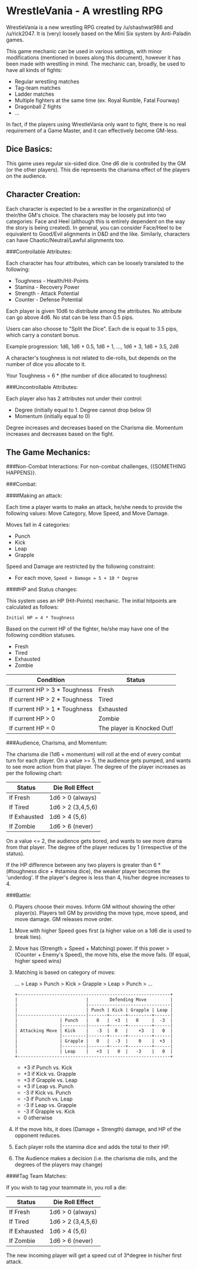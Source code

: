 WrestleVania - A wrestling RPG
==============================

WrestleVania is a new wrestling RPG created by /u/shashwat986 and /u/rick2047. It is (very) loosely based on the Mini Six system by Anti-Paladin games.

This game mechanic can be used in various settings, with minor modifications (mentioned in boxes along this document), however it has been made with wrestling in mind. The mechanic can, broadly, be used to have all kinds of fights:

* Regular wrestling matches
* Tag-team matches
* Ladder matches
* Multiple fighters at the same time (ex. Royal Rumble, Fatal Fourway)
* Dragonball Z fights
* ...

In fact, if the players using WrestleVania only want to fight, there is no real requirement of a Game Master, and it can effectively become GM-less.

Dice Basics:
------------

This game uses regular six-sided dice. One d6 die is controlled by the GM (or the other players). This die represents the charisma effect of the players on the audience.

Character Creation:
-------------------

Each character is expected to be a wrestler in the organization(s) of their/the GM's choice. The characters may be loosely put into two categories: Face and Heel (although this is entirely dependent on the way the story is being created). In general, you can consider Face/Heel to be equivalent to Good/Evil alignments in D&D and the like. Similarly, characters can have Chaotic/Neutral/Lawful alignments too.

###Controllable Attributes:

Each character has four attributes, which can be loosely translated to the following:

* Toughness - Health/Hit-Points
* Stamina - Recovery Power
* Strength - Attack Potential
* Counter - Defense Potential

Each player is given 10d6 to distribute among the attributes.
No attribute can go above 4d6. No stat can be less than 0.5 pips.

Users can also choose to "Split the Dice". Each die is equal to 3.5 pips, which carry a constant bonus.

Example progression: 1d6, 1d6 + 0.5, 1d6 + 1, ..., 1d6 + 3, 1d6 + 3.5, 2d6

A character's toughness is not related to die-rolls, but depends on the number of dice you allocate to it.

Your Toughness = 6 * (the number of dice allocated to toughness)

###Uncontrollable Attributes:

Each player also has 2 attributes not under their control:

* Degree (initially equal to 1. Degree cannot drop below 0)
* Momentum (initially equal to 0)

Degree increases and decreases based on the Charisma die.
Momentum increases and decreases based on the fight.


The Game Mechanics:
-------------------

###Non-Combat Interactions:
For non-combat challenges, {{SOMETHING HAPPENS}}.

###Combat:

####Making an attack:

Each time a player wants to make an attack, he/she needs to provide the following values: Move Category, Move Speed, and Move Damage.

Moves fall in 4 categories:
* Punch
* Kick
* Leap
* Grapple

Speed and Damage are restricted by the following constraint:

* For each move, `Speed + Damage = 5 + 10 * Degree`

####HP and Status changes:

This system uses an HP (Hit-Points) mechanic. The initial hitpoints are calculated as follows:

```
Initial HP = 4 * Toughness
```

Based on the current HP of the fighter, he/she may have one of the following condition statuses.

* Fresh
* Tired
* Exhausted
* Zombie

| Condition                      | Status                     |
|--------------------------------|----------------------------|
| If current HP > 3 * Toughness  | Fresh                      |
| If current HP > 2 * Toughness  | Tired                      |
| If current HP > 1 * Toughness  | Exhausted                  |
| If current HP > 0              | Zombie                     |
| If current HP = 0              | The player is Knocked Out! |

###Audience, Charisma, and Momentum:

The charisma die (1d6 + momentum) will roll at the end of every combat turn for each player. On a value >= 5, the audience gets pumped, and wants to see more action from that player. The degree of the player increases as per the following chart:

| Status       | Die Roll Effect   |
|--------------|-------------------|
| If Fresh     | 1d6 > 0 (always)  |
| If Tired     | 1d6 > 2 (3,4,5,6) |
| If Exhausted | 1d6 > 4 (5,6)     |
| If Zombie    | 1d6 > 6 (never)   |

On a value <= 2, the audience gets bored, and wants to see more drama from that player. The degree of the player reduces by 1 (irrespective of the status).

If the HP difference between any two players is greater than 6 * (#toughness dice + #stamina dice), the weaker player becomes the 'underdog'. If the player's degree is less than 4, his/her degree increases to 4.

###Battle:

0. Players choose their moves. Inform GM without showing the other player(s). Players tell GM by providing the move type, move speed, and move damage. GM releases move order.

1. Move with higher Speed goes first (a higher value on a 1d6 die is used to break ties).

2. Move has (Strength + Speed + Matching) power. If this power > (Counter + Enemy's Speed), the move hits, else the move fails. (If equal, higher speed wins)

3. Matching is based on category of moves:

   ... > Leap > Punch > Kick > Grapple > Leap > Punch > ...

   ```
   +----------------------------------------------------------+
   |                          |        Defending Move         |
   |                          |-------------------------------|
   |                          | Punch | Kick | Grapple | Leap |
   |--------------------------|-------+------+---------+------|
   |                | Punch   |   0   |  +3  |   0     |  -3  |
   |                |---------|-------+------+---------+------|
   | Attacking Move | Kick    |   -3  |  0   |    +3   |   0  |
   |                |---------|-------+------+---------+------|
   |                | Grapple |   0   |  -3  |    0    |  +3  |
   |                |---------|-------+------+---------+------|
   |                | Leap    |   +3  |   0  |   -3    |   0  |
   +----------------------------------------------------------+
   ```

   * +3 if Punch vs. Kick
   * +3 if Kick vs. Grapple
   * +3 if Grapple vs. Leap
   * +3 if Leap vs. Punch
   * -3 if Kick vs. Punch
   * -3 if Punch vs. Leap
   * -3 if Leap vs. Grapple
   * -3 if Grapple vs. Kick
   * 0 otherwise

4. If the move hits, it does (Damage + Strength) damage, and HP of the opponent reduces.

5. Each player rolls the stamina dice and adds the total to their HP.

6. The Audience makes a decision (i.e. the charisma die rolls, and the degrees of the players may change)

####Tag Team Matches:

If you wish to tag your teammate in, you roll a die:

| Status       | Die Roll Effect   |
|--------------|-------------------|
| If Fresh     | 1d6 > 0 (always)  |
| If Tired     | 1d6 > 2 (3,4,5,6) |
| If Exhausted | 1d6 > 4 (5,6)     |
| If Zombie    | 1d6 > 6 (never)   |

The new incoming player will get a speed cut of 3*degree in his/her first attack.













